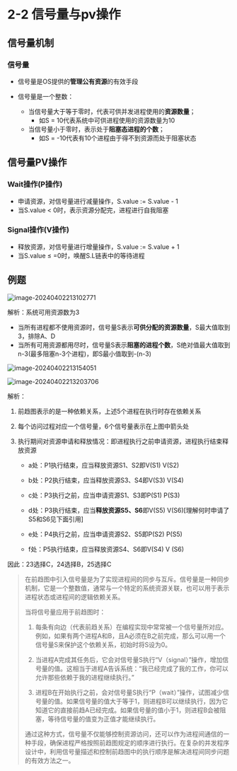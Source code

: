 # 2-2 信号量与pv操作

## 信号量机制

### 信号量

- 信号量是OS提供的**管理公有资源**的有效手段

- 信号量是一个整数：
  - 当信号量大于等于零时，代表可供并发进程使用的**资源数量**；
    - 如S = 10代表系统中可供进程使用的资源数量为10
  - 当信号量小于零时，表示处于**阻塞态进程的个数**；
    - 如S = -10代表有10个进程由于得不到资源而处于阻塞状态

## 信号量PV操作

### Wait操作(P操作)

- 申请资源，对信号量进行减量操作，S.value := S.value - 1
- 当S.value < 0时，表示资源分配完，进程进行自我阻塞

### Signal操作(V操作)

- 释放资源，对信号量进行增量操作，S.value := S.value + 1
- 当S.value ≤ =0时，唤醒S.L链表中的等待进程

## 例题

![image-20240402213102771](https://img.yatjay.top/md/image-20240402213102771.png)

解析：系统可用资源数为3

- 当所有进程都不使用资源时，信号量S表示**可供分配的资源数量**，S最大值取到3，排除A、D
- 当所有可用资源都用尽时，信号量S表示**阻塞的进程个数**，S绝对值最大值取到n-3(最多阻塞n-3个进程)，即S最小值取到-(n-3)

![image-20240402213154051](https://img.yatjay.top/md/image-20240402213154051.png)

![image-20240402213203706](https://img.yatjay.top/md/image-20240402213203706.png)

解析：

1. 前趋图表示的是一种依赖关系，上述5个进程在执行时存在依赖关系

2. 每个访问过程对应一个信号量，6个信号量表示在上图中箭头处

3. 执行期间对资源申请和释放情况：即进程执行之前申请资源，进程执行结束释放资源

   - a处：P1执行结束，应当释放资源S1、S2即V(S1) V(S2)

   - b处：P2执行结束，应当释放资源S3、S4即V(S3) V(S4)

   - c处：P3执行之前，应当申请资源S1、S3即P(S1) P(S3)

   - d处：P3执行结束，应当**释放资源S5、S6**即V(S5) V(S6)[理解何时申请了S5和S6见下面引用]
   - e处：P4执行之前，应当申请资源S2、S5即P(S2) P(S5)
   - f处：P5执行结束，应当释放资源S4、S6即V(S4) V (S6)

因此：23选择C，24选择B，25选择C

> 在前趋图中引入信号量是为了实现进程间的同步与互斥。信号量是一种同步机制，它是一个整数值，通常与一个特定的系统资源关联，也可以用于表示进程状态或进程间的逻辑依赖关系。
>
> 当将信号量应用于前趋图时：
>
> 1. 每条有向边（代表前趋关系）在编程实现中常常被一个信号量所对应。例如，如果有两个进程A和B，且A必须在B之前完成，那么可以用一个信号量S来保护这个依赖关系，初始时将S设为0。
>
> 2. 当进程A完成其任务后，它会对信号量S执行“V（signal）”操作，增加信号量的值。这相当于进程A告诉系统：“我已经完成了我的工作，你可以允许那些依赖于我的进程继续执行。”
>
> 3. 进程B在开始执行之前，会对信号量S执行“P（wait）”操作，试图减少信号量的值。如果信号量的值大于等于1，则进程B可以继续执行，因为它知道它的直接前趋A已经完成。如果信号量的值小于1，则进程B会被阻塞，等待信号量的值变为正值才能继续执行。
>
> 通过这种方式，信号量不仅能够控制资源访问，还可以作为进程间通信的一种手段，确保进程严格按照前趋图规定的顺序进行执行。在复杂的并发程序设计中，利用信号量描述和控制前趋图中的执行顺序是解决进程间同步问题的有效方法之一。
